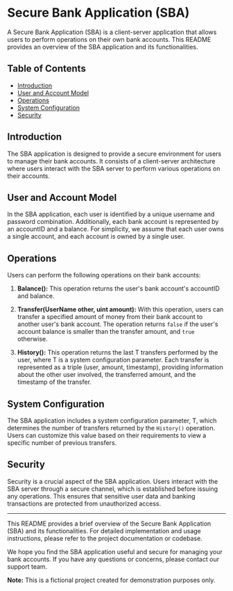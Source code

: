 # Secure Bank Application (SBA)

A Secure Bank Application (SBA) is a client-server application that allows users to perform operations on their own bank accounts. This README provides an overview of the SBA application and its functionalities.

## Table of Contents

- [Introduction](#introduction)
- [User and Account Model](#user-and-account-model)
- [Operations](#operations)
- [System Configuration](#system-configuration)
- [Security](#security)

## Introduction

The SBA application is designed to provide a secure environment for users to manage their bank accounts. It consists of a client-server architecture where users interact with the SBA server to perform various operations on their accounts.

## User and Account Model

In the SBA application, each user is identified by a unique username and password combination. Additionally, each bank account is represented by an accountID and a balance. For simplicity, we assume that each user owns a single account, and each account is owned by a single user.

## Operations

Users can perform the following operations on their bank accounts:

1. **Balance():** This operation returns the user's bank account's accountID and balance.

2. **Transfer(UserName other, uint amount):** With this operation, users can transfer a specified amount of money from their bank account to another user's bank account. The operation returns `false` if the user's account balance is smaller than the transfer amount, and `true` otherwise.

3. **History():** This operation returns the last T transfers performed by the user, where T is a system configuration parameter. Each transfer is represented as a triple (user, amount, timestamp), providing information about the other user involved, the transferred amount, and the timestamp of the transfer.

## System Configuration

The SBA application includes a system configuration parameter, T, which determines the number of transfers returned by the `History()` operation. Users can customize this value based on their requirements to view a specific number of previous transfers.

## Security

Security is a crucial aspect of the SBA application. Users interact with the SBA server through a secure channel, which is established before issuing any operations. This ensures that sensitive user data and banking transactions are protected from unauthorized access.

---
This README provides a brief overview of the Secure Bank Application (SBA) and its functionalities. For detailed implementation and usage instructions, please refer to the project documentation or codebase.

We hope you find the SBA application useful and secure for managing your bank accounts. If you have any questions or concerns, please contact our support team.

**Note:** This is a fictional project created for demonstration purposes only.
